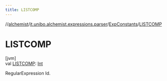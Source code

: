 ```yaml
---
title: LISTCOMP
---
```

//[alchemist](../../../index.html)/[it.unibo.alchemist.expressions.parser](../index.html)/[ExpConstants](index.html)/[LISTCOMP](-l-i-s-t-c-o-m-p.html)



# LISTCOMP



[jvm]\
val [LISTCOMP](-l-i-s-t-c-o-m-p.html): [Int](https://kotlinlang.org/api/latest/jvm/stdlib/kotlin/-int/index.html)



RegularExpression Id.




